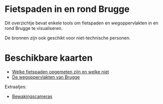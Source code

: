 # Fietspaden in en rond Brugge

Dit overzichtje bevat enkele tools om fietspaden en wegoppervlakten in en rond Brugge te visualiseren.

De bronnen zijn ook geschikt voor niet-technische personen.

# Beschikbare kaarten

- [Welke fietspaden opgemeten zijn en welke niet](https://overpass-turbo.eu/map.html?Q=%0A%2F*%20This%20query%20loads%20all%20cycleways%20and%20related%0ACycleways%20for%20which%20a%20width%20is%20known%2C%20are%20shown%20in%20green%0ACycleways%20for%20which%20no%20width%20is%20known%2C%20are%20shown%20in%20red%0A*%2F%20%0A%0A%5Bout%3Ajson%5D%5Btimeout%3A25%5D%3B%0A(%0A%20%20way%5B%22highway%22%3D%22cycleway%22%5D(51.14747885196854%2C3.0208969116210938%2C51.34712645986309%2C3.4809494018554683)%3B%0A%20%20way%5B%22cycleway%3Aleft%22%5D(51.14747885196854%2C3.0208969116210938%2C51.34712645986309%2C3.4809494018554683)%3B%0A%20%20way%5B%22cycleway%3Aright%22%5D(51.14747885196854%2C3.0208969116210938%2C51.34712645986309%2C3.4809494018554683)%3B%0A%20%20way%5B%22cycleway%22%5D%5B%22cycleway%22!%3D%22no%22%5D%5B%22cycleway%22!%3D%22opposite%22%5D(51.14747885196854%2C3.0208969116210938%2C51.34712645986309%2C3.4809494018554683)%3B%0A)%3B%0Aout%20body%3B%0A%3E%3B%0Aout%20skel%20qt%3B%0A%0A%0A%0A%0A%0A%0A%0A%0A%0A%0A%0A%0A%0A%0A%0A%0A%0A%0A%0A%0A%0A%0A%0A%0A%7B%7Bstyle%3A%20%0Anode%2C%20way%2C%20area%0A%7B%20color%3Ared%3B%20fill-color%3Ared%3B%20%7D%0A%0A%7B%7Bstyle%3A%0Anode%2C%20way%2C%20area%0A%7B%20color%3Ared%3B%20fill-color%3Ared%3B%20%7D%0A%0Away%5Bwidth%5D%0A%7B%20color%3Agreen%3B%20fill-color%3Agreen%3B%20text%3A%20width%20%7D%0A%0Away%5Bcycleway%3Awidth%5D%0A%7B%20color%3Agreen%3B%20fill-color%3Agreen%3B%20text%3A%20cycleway%3Awidth%20%7D%0A%0Away%5Bcycleway%3Aleft%3Awidth%5D%0A%7B%20color%3Agreen%3B%20fill-color%3Agreen%3B%20text%3A%20cycleway%3Aleft%3Awidth%20%7D%0A%0Away%5Bcycleway%3Aright%3Awidth%5D%0A%7B%20color%3Agreen%3B%20fill-color%3Agreen%3B%20text%3A%20cycleway%3Aright%3Awidth%20%7D%0A%0A%0A%20%7D%7D)
- [De wegoppervlakten van Brugge](https://overpass-turbo.eu/map.html?Q=%2F*%0AThis%20overpass%20query%20loads%20all%20highways%20for%20which%20a%20surface%20tag%20is%20present.%0A%0ADepending%20on%20the%20surface%2C%20another%20color%20is%20used%20to%20render.%0A%0A*%2F%0A%0A%5Bout%3Ajson%5D%3B%0A%0A(%0A%20%20way%5Bsurface%5D(51.145540458556084%2C2.9934310913085933%2C51.345196463050826%2C3.4534835815429688)%3B%0A%20%20node%5Bsurface%5D(51.145540458556084%2C2.9934310913085933%2C51.345196463050826%2C3.4534835815429688)%3B%0A%20%20relation%5Bsurface%5D(51.145540458556084%2C2.9934310913085933%2C51.345196463050826%2C3.4534835815429688)%3B%0A)%3B%0Aout%20body%3B%0A%3E%3B%0Aout%20skel%20qt%3B%0A%0A%0A%0A%0A%0A%0A%0A%0A%0A%0A%0A%0A%0A%0A%0A%0A%0A%0A%0A%0A%0A%0A%0A%0A%0A%0A%0A%7B%7Bstyle%3A%20%0Anode%2C%20way%2C%20area%0A%7B%20color%3Ablue%3B%20fill-color%3Ablue%3B%20%7D%0A%0Away%5Bsurface%3Dsett%5D%5Bsett%3Apattern%3Dbogen%5D%0A%7B%20color%3Abrown%3B%20fill-color%3Abrown%3B%20dashes%3A%204%2C8%7D%0A%0Away%5Bsurface%3Dsett%5D%2Cway%5Bsurface%3Dwood%5D%0A%7B%20color%3Abrown%3B%20fill-color%3Abrown%3B%20%7D%0A%0A%0Away%5Bsurface%3Dasphalt%5D%0A%7B%20color%3Ablack%3B%20fill-color%3Ablack%20%7D%0A%0Away%5Bsurface%3Dconcrete%5D%2Cway%5Bsurface%3Dconcrete%3Aplates%5D%0A%7B%20color%3Agrey%3B%20fill-color%3Agrey%20%7D%0A%0Away%5Bsurface%3Dpaving_stones%5D%2Cway%5Bsurface%3Dpaving_stones%3A20%5D%2Cway%5Bsurface%3Dpaving_stones%3A30%5D%0A%7B%20color%3Apink%3B%20fill-color%3Apink%20%7D%0A%0Away%5Bsurface%3Dcobblestone%5D%2Cway%5Bsurface%3Dpaved%5D%2Cway%5Bsurface%3Dunpaved%5D%0A%7B%20color%3Ared%3B%20fill-color%3Ared%20%7D%0A%0Away%5Bsurface%3Dcompacted%5D%0A%7B%20color%3Ayellow%3B%20fill-color%3Ayellow%20%7D%0A%0A%20%7D%7D)


Extraatjes:
- [Bewakingscameras](https://kamba4.crux.uberspace.de/?lat=51.2085526&lon=3.226772&zoom=14)

